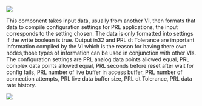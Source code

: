 ﻿
![](https://lh6.googleusercontent.com/eZkWZJOxHVRIOMKxg4wcOgk-D5uZ7UUFY5mlzvvA4Ugk0sUwQeDRL9GmMCZC6oie8oZCEZlIYvCo2C3dK-1lT0KS3DgjiLgdw6v7Dys4eX4_Gys8C9QWD4ozYd7Pxl6r9U9nJcEG)

This component takes input data, usually from another VI, then formats that data to compile configuration settings for PRL applications, the input corresponds to the setting chosen. The data is only formatted into settings if the write boolean is true. Output in32 and PRL dt Tolerance are important information compiled by the VI which is the reason for having there own nodes,those types of information can be used in conjunction with other VIs. The configuration settings are PRL analog data points allowed equal, PRL complex data points allowed equal, PRL seconds before reset after wait for config fails, PRL number of live buffer in access buffer, PRL number of connection attempts, PRL live data buffer size, PRL dt Tolerance, PRL data rate history.

![](https://lh5.googleusercontent.com/VRChfHX03PtX8tNOPwcUK6xm4ht4I-BPvU0xhFgxBj6g8YSh8cOb1LkS2nn8arCfuQpUxnjbDhgNn3skXNxayy-EpgkcTOicbB8yvAcQjD4jveRVoaTemDZBuo4K0FHjlG02EGPc)
